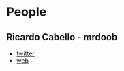 # People


## Ricardo Cabello - mrdoob

- [twitter](https://twitter.com/mrdoob)
- [web](http://mrdoob.com/)

